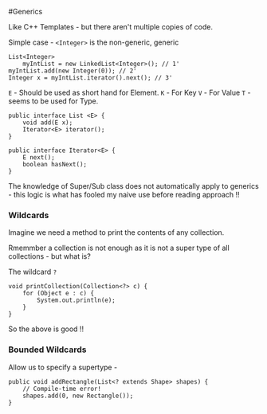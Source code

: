 #Generics

Like C++ Templates - but there aren't multiple copies of code.

Simple case - `<Integer>` is the non-generic, generic

	List<Integer> 
	    myIntList = new LinkedList<Integer>(); // 1'
	myIntList.add(new Integer(0)); // 2'
	Integer x = myIntList.iterator().next(); // 3'
	
	
	
`E` - Should be used as short hand for Element.
`K` - For Key
`V` - For Value
`T` - seems to be used for Type.


	public interface List <E> {
	    void add(E x);
	    Iterator<E> iterator();
	}
	
	public interface Iterator<E> {
	    E next();
	    boolean hasNext();
	}

The knowledge of Super/Sub class does not automatically apply to generics - this logic is what has fooled my naive use before reading approach !!

### Wildcards

Imagine we need a method to print the contents of any collection.


Rmemmber a collection<Object> is not enough as it is not a super type of all collections - but what is?

The wildcard `?`

	void printCollection(Collection<?> c) {
	    for (Object e : c) {
	        System.out.println(e);
	    }
	}

So the above is good !!

### Bounded Wildcards

Allow us to specify a supertype -

	public void addRectangle(List<? extends Shape> shapes) {
	    // Compile-time error!
	    shapes.add(0, new Rectangle());
	}